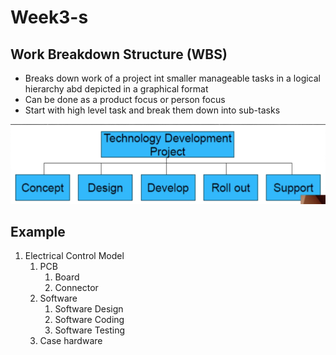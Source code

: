 # Week3-s

## Work Breakdown Structure (WBS)

- Breaks down work of a project int smaller manageable tasks in a logical hierarchy abd depicted in a graphical format
- Can be done as a product focus or person focus
- Start with high level task and break them down into sub-tasks

![wbs](images/wbs.png)

## Example

1. Electrical Control Model
   1. PCB
      1. Board
      2. Connector
   2. Software
      1. Software Design
      2. Software Coding
      3. Software Testing
   3. Case hardware
